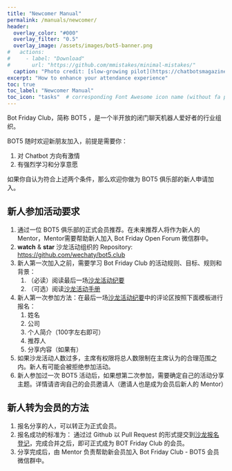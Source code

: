 ```yaml
---
title: "Newcomer Manual"
permalink: /manuals/newcomer/
header:
  overlay_color: "#000"
  overlay_filter: "0.5"
  overlay_image: /assets/images/bot5-banner.png
#   actions:
#     - label: "Download"
#       url: "https://github.com/mmistakes/minimal-mistakes/"
  caption: "Photo credit: [slow-growing pilot](https://chatbotsmagazine.com/why-a-slow-growing-pilot-is-vital-for-chatbot-success-cce7875f93b3)"
excerpt: "How to enhance your attendance experience"
toc: true
toc_label: "Newcomer Manual"
toc_icon: "tasks"  # corresponding Font Awesome icon name (without fa prefix)
---
```


Bot Friday Club，简称 BOT5 ，是一个半开放的闭门聊天机器人爱好者的行业组织。

BOT5 随时欢迎新朋友加入，前提是需要你：

1. 对 Chatbot 方向有激情
2. 有强烈学习和分享意愿

如果你自认为符合上述两个条件，那么欢迎你做为 BOT5 俱乐部的新人申请加入。

## 新人参加活动要求

1. 通过一位 BOT5 俱乐部的正式会员推荐。在未来推荐人将作为新人的 Mentor，Mentor需要帮助新人加入 Bot Friday Open Forum 微信群中。
1. **watch** & **star** 沙龙活动组织的 Repository: <https://github.com/wechaty/bot5.club>
1. 新人第一次加入之前，需要学习 Bot Friday Club 的活动规则、目标、规则和背景：
    1. （必读）阅读最后一场[沙龙活动纪要](https://bot5.club/categories/#events)
    1. （可选）阅读[沙龙活动手册](https://bot5.club/manuals/)
1. 新人第一次参加方法：在最后一场[沙龙活动纪要](https://bot5.club/categories/#events)中的评论区按照下面模板进行报名：
    1. 姓名
    1. 公司
    1. 个人简介（100字左右即可）
    1. 推荐人
    1. 分享内容（如果有）
1. 如果沙龙活动人数过多，主席有权限将总人数限制在主席认为的合理范围之内。新人有可能会被拒绝参加活动。
1. 新人参加过一次 BOT5 活动后，如果想第二次参加，需要确定自己的活动分享主题。详情请咨询自己的会员邀请人（邀请人也是成为会员后新人的 Mentor）

## 新人转为会员的方法

1. 报名分享的人，可以转正为正式会员。
1. 报名成功的标准为： 通过过 Github 以 Pull Request 的形式提交到[沙龙报名登记](https://github.com/wechaty/bot5.club/blob/master/docs/_pages/talks.md)，完成合并之后，即可正式成为 BOT Friday Club 的会员。
1. 分享完成后，由 Mentor 负责帮助新会员加入 Bot Friday Club - BOT5 会员微信群中。
